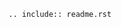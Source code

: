 <!--
SPDX-FileCopyrightText: 2019-2023 Alliander N.V.
SPDX-License-Identifier: MPL-2.0
-->
```{eval-rst}
.. include:: readme.rst
```
